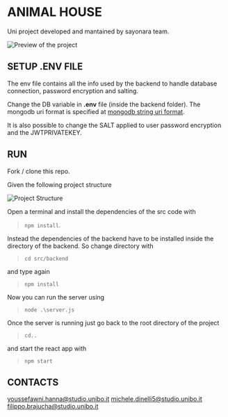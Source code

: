 # ANIMAL HOUSE  

Uni project developed and mantained by sayonara team.

![Preview of the project](https://media.giphy.com/media/vFKqnCdLPNOKc/giphy.gif)

## SETUP .ENV FILE

The env file contains all the info used by the backend to handle database connection, password encryption and salting.

Change the DB variable in **.env** file (inside the backend folder). The mongodb uri format is specified at [mongodb string uri format](https://www.mongodb.com/docs/manual/reference/connection-string/).

It is also possible to change the SALT applied to user password encryption and the JWTPRIVATEKEY.

## RUN

Fork / clone this repo.

Given the following project structure

![Project Structure]("https://github.com/micheledinelli/AnimalHouse/blob/main/src/assets/project-structure.png")

Open a terminal and install the dependencies of the src code with

> `npm install`.

Instead the dependencies of the backend have to be installed inside the directory of the backend. So change directory with 

>`cd src/backend` 

and type again 

>`npm install`

Now you can run the server using

> `node .\server.js`

Once the server is running just go back to the root directory of the project 

> `cd..`

and start the react app with

> `npm start`

## CONTACTS

<youssefawni.hanna@studio.unibo.it>
<michele.dinelli5@studio.unibo.it>
<filippo.brajucha@studio.unibo.it>




